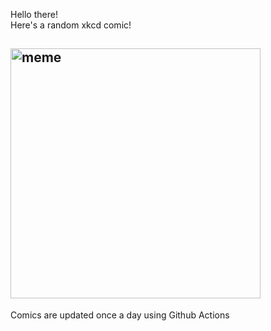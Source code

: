 Hello there! <br>Here's a random xkcd comic!<br>
## <img src="https://imgs.xkcd.com/comics/synonym_movies_2.png" alt="meme" width="400"/><br>
Comics are updated once a day using Github Actions
